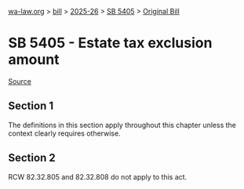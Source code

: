[wa-law.org](/) > [bill](/bill/) > [2025-26](/bill/2025-26/) > [SB 5405](/bill/2025-26/sb/5405/) > [Original Bill](/bill/2025-26/sb/5405/1/)

# SB 5405 - Estate tax exclusion amount

[Source](http://lawfilesext.leg.wa.gov/biennium/2025-26/Pdf/Bills/Senate%20Bills/5405.pdf)

## Section 1
The definitions in this section apply throughout this chapter unless the context clearly requires otherwise.

## Section 2
RCW 82.32.805 and 82.32.808 do not apply to this act.
